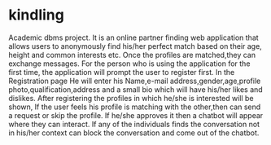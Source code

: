 # kindling
Academic dbms project.
It is an online partner finding web application that allows users to anonymously find his/her perfect match based on their age, height and common interests etc. Once the profiles are matched,they can exchange messages. For the person who is using the application for the first time, the application will prompt the user to register first. In the Registration page He will enter his Name,e-mail address,gender,age,profile photo,qualification,address and a small bio which will have his/her likes and dislikes. After registering the profiles in which he/she is interested  will be shown, If the user feels his profile is matching with the other,then can send a request or skip the profile. If he/she approves it then a chatbot will appear where they can interact. If any of the individuals finds the conversation not in his/her context can block the conversation and come out of the chatbot. 
